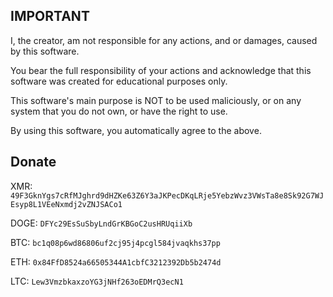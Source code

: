 ## IMPORTANT
I, the creator, am not responsible for any actions, and or damages, caused by this software.

You bear the full responsibility of your actions and acknowledge that this software was created for educational purposes only.

This software's main purpose is NOT to be used maliciously, or on any system that you do not own, or have the right to use.

By using this software, you automatically agree to the above.


## Donate
XMR: `49F3GknYgs7cRfMJghrd9dHZKe63Z6Y3aJKPecDKqLRje5YebzWvz3VWsTa8e8Sk92G7WJEsyp8L1VEeNxmdj2vZNJSACo1`

DOGE: `DFYc29EsSuSbyLndGrKBGoC2usHRUqiiXb`

BTC: `bc1q08p6wd86806uf2cj95j4pcgl584jvaqkhs37pp`

ETH: `0x84FfD8524a66505344A1cbfC3212392Db5b2474d`

LTC: `Lew3VmzbkaxzoYG3jNHf263oEDMrQ3ecN1`
